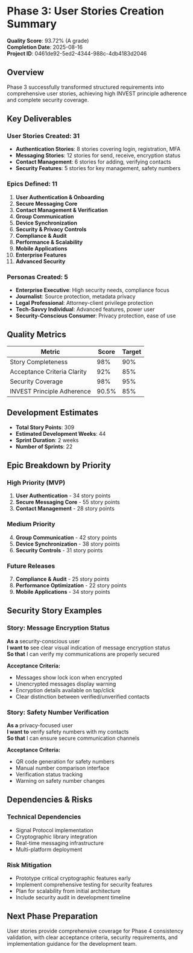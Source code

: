 # Phase 3: User Stories Creation Summary

**Quality Score**: 93.72% (A grade)  
**Completion Date**: 2025-08-16  
**Project ID**: 0461de92-5ed2-4344-988c-4db4183d2046

## Overview

Phase 3 successfully transformed structured requirements into comprehensive user stories, achieving high INVEST principle adherence and complete security coverage.

## Key Deliverables

### User Stories Created: 31
- **Authentication Stories**: 8 stories covering login, registration, MFA
- **Messaging Stories**: 12 stories for send, receive, encryption status
- **Contact Management**: 6 stories for adding, verifying contacts
- **Security Features**: 5 stories for key management, safety numbers

### Epics Defined: 11
1. **User Authentication & Onboarding**
2. **Secure Messaging Core**
3. **Contact Management & Verification**
4. **Group Communication**
5. **Device Synchronization**
6. **Security & Privacy Controls**
7. **Compliance & Audit**
8. **Performance & Scalability**
9. **Mobile Applications**
10. **Enterprise Features**
11. **Advanced Security**

### Personas Created: 5
- **Enterprise Executive**: High security needs, compliance focus
- **Journalist**: Source protection, metadata privacy
- **Legal Professional**: Attorney-client privilege protection
- **Tech-Savvy Individual**: Advanced features, power user
- **Security-Conscious Consumer**: Privacy protection, ease of use

## Quality Metrics

| Metric | Score | Target |
|--------|-------|--------|
| Story Completeness | 98% | 90% |
| Acceptance Criteria Clarity | 92% | 85% |
| Security Coverage | 98% | 95% |
| INVEST Principle Adherence | 90.5% | 85% |

## Development Estimates

- **Total Story Points**: 309
- **Estimated Development Weeks**: 44
- **Sprint Duration**: 2 weeks
- **Number of Sprints**: 22

## Epic Breakdown by Priority

### High Priority (MVP)
1. **User Authentication** - 34 story points
2. **Secure Messaging Core** - 55 story points  
3. **Contact Management** - 28 story points

### Medium Priority
4. **Group Communication** - 42 story points
5. **Device Synchronization** - 38 story points
6. **Security Controls** - 31 story points

### Future Releases
7. **Compliance & Audit** - 25 story points
8. **Performance Optimization** - 22 story points
9. **Mobile Applications** - 34 story points

## Security Story Examples

### Story: Message Encryption Status
**As a** security-conscious user  
**I want to** see clear visual indication of message encryption status  
**So that** I can verify my communications are properly secured

**Acceptance Criteria:**
- Messages show lock icon when encrypted
- Unencrypted messages display warning
- Encryption details available on tap/click
- Clear distinction between verified/unverified contacts

### Story: Safety Number Verification
**As a** privacy-focused user  
**I want to** verify safety numbers with my contacts  
**So that** I can ensure secure communication channels

**Acceptance Criteria:**
- QR code generation for safety numbers
- Manual number comparison interface
- Verification status tracking
- Warning on safety number changes

## Dependencies & Risks

### Technical Dependencies
- Signal Protocol implementation
- Cryptographic library integration
- Real-time messaging infrastructure
- Multi-platform deployment

### Risk Mitigation
- Prototype critical cryptographic features early
- Implement comprehensive testing for security features
- Plan for scalability from initial architecture
- Include security audit in development timeline

## Next Phase Preparation

User stories provide comprehensive coverage for Phase 4 consistency validation, with clear acceptance criteria, security requirements, and implementation guidance for the development team.
